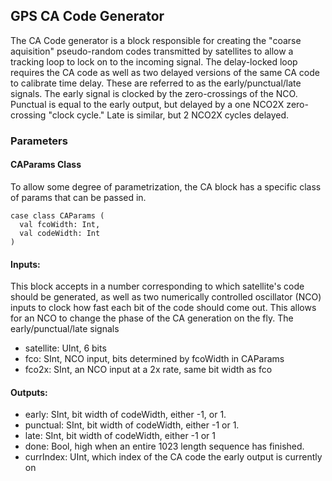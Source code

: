 ## GPS CA Code Generator

The CA Code generator is a block responsible for creating the "coarse aquisition" pseudo-random codes transmitted by satellites to allow a 
tracking loop to lock on to the incoming signal. The delay-locked loop requires the CA code as well as two delayed versions of the
same CA code to calibrate time delay. These are referred to as the early/punctual/late signals. The early signal is clocked by the zero-crossings
of the NCO. Punctual is equal to the early output, but delayed by a one NCO2X zero-crossing "clock cycle." Late is similar, but 2 NCO2X cycles
delayed.

### Parameters

#### CAParams Class

To allow some degree of parametrization, the CA block has a specific class of params that can be passed in. 

```
case class CAParams (
  val fcoWidth: Int,
  val codeWidth: Int
)
```

#### Inputs:
This block accepts in a number corresponding to which satellite's code should be generated, as well as two numerically controlled oscillator
(NCO) inputs to clock how fast each bit of the code should come out. This allows for an NCO to change the phase of the CA generation on the fly.
The early/punctual/late signals

- satellite: UInt, 6 bits
- fco: SInt, NCO input, bits determined by fcoWidth in CAParams
- fco2x: SInt, an NCO input at a 2x rate, same bit width as fco

#### Outputs:

- early: SInt, bit width of codeWidth, either -1, or 1.
- punctual: SInt, bit width of codeWidth, either -1 or 1.
- late: SInt, bit width of codeWidth, either -1 or 1
- done: Bool, high when an entire 1023 length sequence has finished.
- currIndex: UInt, which index of the CA code the early output is currently on

